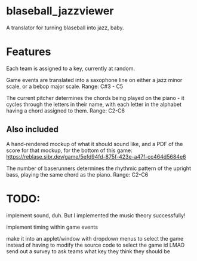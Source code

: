 # blaseball_jazzviewer
A translator for turning blaseball into jazz, baby.

# Features
Each team is assigned to a key, currently at random.

Game events are translated into a saxophone line on either a jazz minor scale, or a bebop major scale. Range: C#3 - C5

The current pitcher determines the chords being played on the piano - it cycles through the letters in their name, with each letter in the alphabet having a chord assigned to them. Range: C2-C6

## Also included
A hand-rendered mockup of what it should sound like, and a PDF of the score for that mockup, for the bottom of this game: https://reblase.sibr.dev/game/5efd94fd-875f-423e-a47f-cc464d5684e6

The number of baserunners determines the rhythmic pattern of the upright bass, playing the same chord as the piano. Range: C2-C6

# TODO: 
implement sound, duh. But I implemented the music theory successfully!

implement timing within game events

make it into an applet/window with dropdown menus to select the game instead of having to modify the source code to select the game id LMAO
send out a survey to ask teams what key they think they should be
